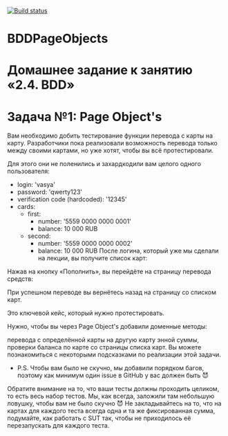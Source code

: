 [![Build status](https://ci.appveyor.com/api/projects/status/432iak0c0v3co3ev?svg=true)](https://ci.appveyor.com/project/avdeevaleksandr817/bddpageobjects)


# BDDPageObjects
# Домашнее задание к занятию «2.4. BDD»
# Задача №1: Page Object's
Вам необходимо добить тестирование функции перевода с карты на карту. Разработчики пока реализовали возможность перевода только между своими картами, но уже хотят, чтобы вы всё протестировали.

Для этого они не поленились и захардкодили вам целого одного пользователя:

* login: 'vasya'
* password: 'qwerty123'
* verification code (hardcoded): '12345'
* cards:
    * first:
        * number: '5559 0000 0000 0001'
        * balance: 10 000 RUB
    * second:
        * number: '5559 0000 0000 0002'
        * balance: 10 000 RUB
После логина, который уже мы сделали на лекции, вы получите список карт:



Нажав на кнопку «Пополнить», вы перейдёте на страницу перевода средств:



При успешном переводе вы вернётесь назад на страницу со списком карт.

Это ключевой кейс, который нужно протестировать.

Нужно, чтобы вы через Page Object's добавили доменные методы:

перевода с определённой карты на другую карту энной суммы,
проверки баланса по карте со страницы списка карт.
Вы можете познакомиться с некоторыми подсказками по реализации этой задачи.

* P.S. Чтобы вам было не скучно, мы добавили порядком багов, поэтому как минимум один issue в GitHub у вас должен быть 😈

Обратите внимание на то, что ваши тесты должны проходить целиком, то есть весь набор тестов. Мы, как всегда, заложили там небольшую ловушку,
чтобы вам не было скучно 😈
Не закладывайтесь на то, что на картах для каждого теста всегда одна и та же фиксированная сумма, подумайте, как работать с SUT так,
чтобы не приходилось её перезапускать для каждого теста.
